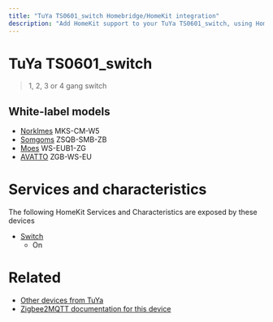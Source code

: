 ```yaml
---
title: "TuYa TS0601_switch Homebridge/HomeKit integration"
description: "Add HomeKit support to your TuYa TS0601_switch, using Homebridge, Zigbee2MQTT and homebridge-z2m."
---
```

<!---
This file has been GENERATED using src/docgen/docgen.ts
DO NOT EDIT THIS FILE MANUALLY!
-->
# TuYa TS0601_switch
> 1, 2, 3 or 4 gang switch


## White-label models
* [Norklmes](../index.md#norklmes) MKS-CM-W5
* [Somgoms](../index.md#somgoms) ZSQB-SMB-ZB
* [Moes](../index.md#moes) WS-EUB1-ZG
* [AVATTO](../index.md#avatto) ZGB-WS-EU

# Services and characteristics
The following HomeKit Services and Characteristics are exposed by
these devices

* [Switch](../../switch.md)
  * On


# Related
* [Other devices from TuYa](../index.md#tuya)
* [Zigbee2MQTT documentation for this device](https://www.zigbee2mqtt.io/devices/TS0601_switch.html)